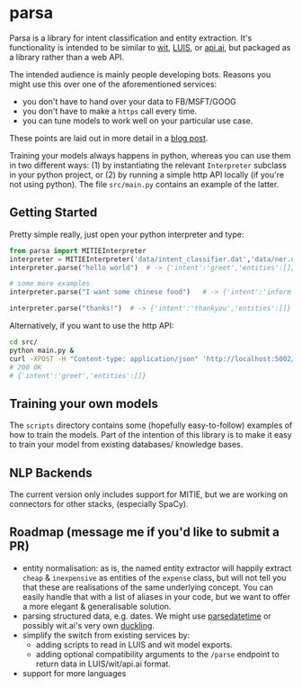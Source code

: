 # parsa

Parsa is a library for intent classification and entity extraction. It's functionality is intended to be similar to [wit](https://wit.ai), [LUIS](https://luis.ai), or [api.ai](https://api.ai), but packaged as a library rather than a web API. 

The intended audience is mainly people developing bots. Reasons you might use this over one of the aforementioned services: 
- you don't have to hand over your data to FB/MSFT/GOOG
- you don't have to make a `https` call every time.
- you can tune models to work well on your particular use case.

These points are laid out in more detail in a [blog post](https://medium.com/lastmile-conversations/do-it-yourself-nlp-for-bot-developers-2e2da2817f3d).

Training your models always happens in python, whereas you can use them in two different ways: (1) by instantiating the relevant `Interpreter` subclass in your python project, or (2) by running a simple http API locally (if you're not using python). The file `src/main.py` contains an example of the latter.

 
## Getting Started

Pretty simple really, just open your python interpreter and type:
```python
from parsa import MITIEInterpreter
interpreter = MITIEInterpreter('data/intent_classifier.dat','data/ner.dat','data/total_word_feature_extractor.dat')
interpreter.parse("hello world")  # -> {'intent':'greet','entities':[]}

# some more examples
interpreter.parse("I want some chinese food")   # -> {'intent':'inform','entities':['cuisine':'chinese']}

interpreter.parse("thanks!")  # -> {'intent':'thankyou','entities':[]}
```

Alternatively, if you want to use the http API:

```bash
cd src/
python main.py &
curl -XPOST -H "Content-type: application/json" 'http://localhost:5002/parse' -d '{"text":"hello world"}'
# 200 OK 
# {'intent':'greet','entities':[]}
```

## Training your own models
The `scripts` directory contains some (hopefully easy-to-follow) examples of how to train the models. 
Part of the intention of this library is to make it easy to train your model from existing databases/ knowledge bases. 


## NLP Backends
The current version only includes support for MITIE, but we are working on connectors for other stacks, (especially SpaCy).


## Roadmap (message me if you'd like to submit a PR)
- entity normalisation: as is, the named entity extractor will happily extract `cheap` & `inexpensive` as entities of the `expense` class, but will not tell you that these are realisations of the same underlying concept. You can easily handle that with a list of aliases in your code, but we want to offer a more elegant & generalisable solution.
- parsing structured data, e.g. dates. We might use [parsedatetime](https://pypi.python.org/pypi/parsedatetime/) or possibly wit.ai's very own [duckling](https://duckling.wit.ai/). 
- simplify the switch from existing services by:
  - adding scripts to read in LUIS and wit model exports.
  - adding optional compatibility arguments to the `/parse` endpoint to return data in LUIS/wit/api.ai format. 
- support for more languages

